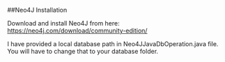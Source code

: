 ##Neo4J Installation     
     
Download and install Neo4J from here: https://neo4j.com/download/community-edition/

I have provided a local database path in Neo4JJavaDbOperation.java file. 
You will have to change that to your database folder.

